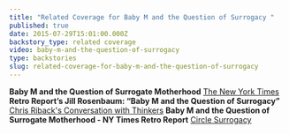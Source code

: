 ```yaml
---
title: "Related Coverage for Baby M and the Question of Surrogacy "
published: true
date: 2015-07-29T15:01:00.000Z
backstory_type: related coverage
video: baby-m-and-the-question-of-surrogacy
type: backstories
slug: related-coverage-for-baby-m-and-the-question-of-surrogacy
---
```


**Baby M and the Question of Surrogate Motherhood**
[The New York Times ](http://www.nytimes.com/2014/03/24/us/baby-m-and-the-question-of-surrogate-motherhood.html?ref=us)
**Retro Report’s Jill Rosenbaum: “Baby M and the Question of Surrogacy”**
[Chris Riback's Conversation with Thinkers](http://chrisriback.com/2014/04/02/retro-reports-jill-rosenbaum-baby-m-and-the-question-of-surrogacy/)
**Baby M and the Question of Surrogate Motherhood - NY Times Retro Report**
[Circle Surrogacy](http://www.circlesurrogacy.com/press/55-baby-m-and-the-question-of-surrogate-motherhood-ny-times-retro-report)

